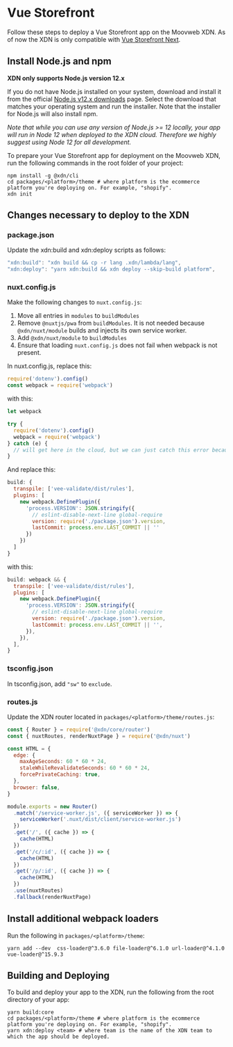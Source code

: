 # Vue Storefront

Follow these steps to deploy a Vue Storefront app on the Moovweb XDN. As of now the XDN is only compatible with [Vue Storefront Next](https://github.com/DivanteLTD/vue-storefront#about-vue-storefront-next).

## Install Node.js and npm

**XDN only supports Node.js version 12.x**

If you do not have Node.js installed on your system, download and install it from the official [Node.js v12.x downloads](https://nodejs.org/dist/latest-v12.x/) page. Select the download that matches your operating system and run the installer. Note that the installer for Node.js will also install npm.

_Note that while you can use any version of Node.js >= 12 locally, your app will run in Node 12 when deployed to the XDN cloud. Therefore we highly suggest using Node 12 for all development._

To prepare your Vue Storefront app for deployment on the Moovweb XDN, run the following commands in the root folder of your project:

```
npm install -g @xdn/cli
cd packages/<platform>/theme # where platform is the ecommerce platform you're deploying on. For example, "shopify".
xdn init
```

## Changes necessary to deploy to the XDN

### package.json

Update the xdn:build and xdn:deploy scripts as follows:

```js
"xdn:build": "xdn build && cp -r lang .xdn/lambda/lang",
"xdn:deploy": "yarn xdn:build && xdn deploy --skip-build platform",
```

### nuxt.config.js

Make the following changes to `nuxt.config.js`:

1. Move all entries in `modules` to `buildModules`
2. Remove `@nuxtjs/pwa` from `buildModules`. It is not needed because `@xdn/nuxt/module` builds and injects its own service worker.
3. Add `@xdn/nuxt/module` to `buildModules`
4. Ensure that loading `nuxt.config.js` does not fail when webpack is not present.

In nuxt.config.js, replace this:

```js
require('dotenv').config()
const webpack = require('webpack')
```

with this:

```js
let webpack

try {
  require('dotenv').config()
  webpack = require('webpack')
} catch (e) {
  // will get here in the cloud, but we can just catch this error because webpack is only needed during the build phase
}
```

And replace this:

```js
build: {
  transpile: ['vee-validate/dist/rules'],
  plugins: [
    new webpack.DefinePlugin({
      'process.VERSION': JSON.stringify({
        // eslint-disable-next-line global-require
        version: require('./package.json').version,
        lastCommit: process.env.LAST_COMMIT || ''
      })
    })
  ]
}
```

with this:

```js
build: webpack && {
  transpile: ['vee-validate/dist/rules'],
  plugins: [
    new webpack.DefinePlugin({
      'process.VERSION': JSON.stringify({
        // eslint-disable-next-line global-require
        version: require('./package.json').version,
        lastCommit: process.env.LAST_COMMIT || '',
      }),
    }),
  ],
}
```

### tsconfig.json

In tsconfig.json, add `"sw"` to `exclude`.

### routes.js

Update the XDN router located in `packages/<platform>/theme/routes.js`:

```js
const { Router } = require('@xdn/core/router')
const { nuxtRoutes, renderNuxtPage } = require('@xdn/nuxt')

const HTML = {
  edge: {
    maxAgeSeconds: 60 * 60 * 24,
    staleWhileRevalidateSeconds: 60 * 60 * 24,
    forcePrivateCaching: true,
  },
  browser: false,
}

module.exports = new Router()
  .match('/service-worker.js', ({ serviceWorker }) => {
    serviceWorker('.nuxt/dist/client/service-worker.js')
  })
  .get('/', ({ cache }) => {
    cache(HTML)
  })
  .get('/c/:id', ({ cache }) => {
    cache(HTML)
  })
  .get('/p/:id', ({ cache }) => {
    cache(HTML)
  })
  .use(nuxtRoutes)
  .fallback(renderNuxtPage)
```

## Install additional webpack loaders

Run the following in `packages/<platform>/theme`:

```
yarn add --dev  css-loader@^3.6.0 file-loader@^6.1.0 url-loader@^4.1.0 vue-loader@^15.9.3
```

## Building and Deploying

To build and deploy your app to the XDN, run the following from the root directory of your app:

```
yarn build:core
cd packages/<platform>/theme # where platform is the ecommerce platform you're deploying on. For example, "shopify".
yarn xdn:deploy <team> # where team is the name of the XDN team to which the app should be deployed.
```
